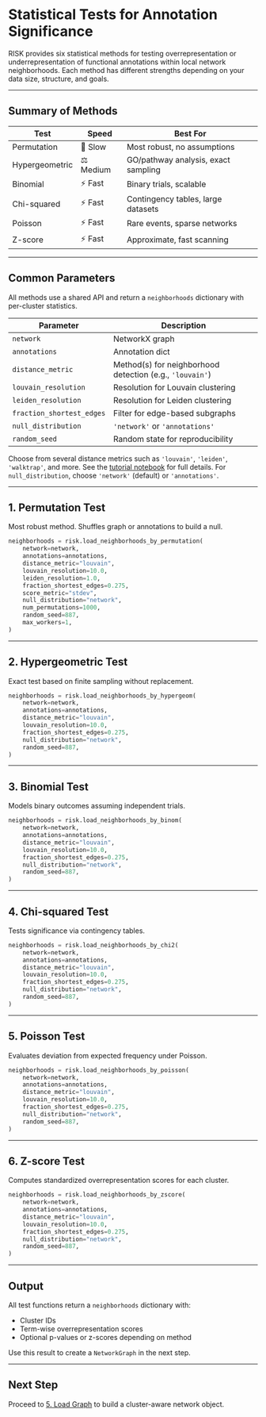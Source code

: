 # Statistical Tests for Annotation Significance

RISK provides six statistical methods for testing overrepresentation or underrepresentation of functional annotations within local network neighborhoods. Each method has different strengths depending on your data size, structure, and goals.

---

## Summary of Methods

| Test           | Speed     | Best For                            |
| -------------- | --------- | ----------------------------------- |
| Permutation    | 🐢 Slow   | Most robust, no assumptions         |
| Hypergeometric | ⚖️ Medium | GO/pathway analysis, exact sampling |
| Binomial       | ⚡ Fast   | Binary trials, scalable             |
| Chi-squared    | ⚡ Fast   | Contingency tables, large datasets  |
| Poisson        | ⚡ Fast   | Rare events, sparse networks        |
| Z-score        | ⚡ Fast   | Approximate, fast scanning          |

---

## Common Parameters

All methods use a shared API and return a `neighborhoods` dictionary with per-cluster statistics.

| Parameter                 | Description                                              |
| ------------------------- | -------------------------------------------------------- |
| `network`                 | NetworkX graph                                           |
| `annotations`             | Annotation dict                                          |
| `distance_metric`         | Method(s) for neighborhood detection (e.g., `'louvain'`) |
| `louvain_resolution`      | Resolution for Louvain clustering                        |
| `leiden_resolution`       | Resolution for Leiden clustering                         |
| `fraction_shortest_edges` | Filter for edge-based subgraphs                          |
| `null_distribution`       | `'network'` or `'annotations'`                           |
| `random_seed`             | Random state for reproducibility                         |

Choose from several distance metrics such as `'louvain'`, `'leiden'`, `'walktrap'`, and more. See the [tutorial notebook](tutorial.html) for full details. For `null_distribution`, choose `'network'` (default) or `'annotations'`.

---

## 1. Permutation Test

Most robust method. Shuffles graph or annotations to build a null.

```python
neighborhoods = risk.load_neighborhoods_by_permutation(
    network=network,
    annotations=annotations,
    distance_metric="louvain",
    louvain_resolution=10.0,
    leiden_resolution=1.0,
    fraction_shortest_edges=0.275,
    score_metric="stdev",
    null_distribution="network",
    num_permutations=1000,
    random_seed=887,
    max_workers=1,
)
```

---

## 2. Hypergeometric Test

Exact test based on finite sampling without replacement.

```python
neighborhoods = risk.load_neighborhoods_by_hypergeom(
    network=network,
    annotations=annotations,
    distance_metric="louvain",
    louvain_resolution=10.0,
    fraction_shortest_edges=0.275,
    null_distribution="network",
    random_seed=887,
)
```

---

## 3. Binomial Test

Models binary outcomes assuming independent trials.

```python
neighborhoods = risk.load_neighborhoods_by_binom(
    network=network,
    annotations=annotations,
    distance_metric="louvain",
    louvain_resolution=10.0,
    fraction_shortest_edges=0.275,
    null_distribution="network",
    random_seed=887,
)
```

---

## 4. Chi-squared Test

Tests significance via contingency tables.

```python
neighborhoods = risk.load_neighborhoods_by_chi2(
    network=network,
    annotations=annotations,
    distance_metric="louvain",
    louvain_resolution=10.0,
    fraction_shortest_edges=0.275,
    null_distribution="network",
    random_seed=887,
)
```

---

## 5. Poisson Test

Evaluates deviation from expected frequency under Poisson.

```python
neighborhoods = risk.load_neighborhoods_by_poisson(
    network=network,
    annotations=annotations,
    distance_metric="louvain",
    louvain_resolution=10.0,
    fraction_shortest_edges=0.275,
    null_distribution="network",
    random_seed=887,
)
```

---

## 6. Z-score Test

Computes standardized overrepresentation scores for each cluster.

```python
neighborhoods = risk.load_neighborhoods_by_zscore(
    network=network,
    annotations=annotations,
    distance_metric="louvain",
    louvain_resolution=10.0,
    fraction_shortest_edges=0.275,
    null_distribution="network",
    random_seed=887,
)
```

---

## Output

All test functions return a `neighborhoods` dictionary with:

- Cluster IDs
- Term-wise overrepresentation scores
- Optional p-values or z-scores depending on method

Use this result to create a `NetworkGraph` in the next step.

---

## Next Step

Proceed to [5. Load Graph](./5_load_graph.md) to build a cluster-aware network object.
